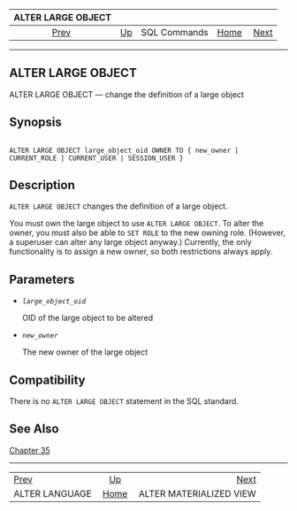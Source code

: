 

|                ALTER LARGE OBJECT                |                                        |              |                                                       |                                                                   |
| :----------------------------------------------: | :------------------------------------- | :----------: | ----------------------------------------------------: | ----------------------------------------------------------------: |
| [Prev](sql-alterlanguage.html "ALTER LANGUAGE")  | [Up](sql-commands.html "SQL Commands") | SQL Commands | [Home](index.html "PostgreSQL 17devel Documentation") |  [Next](sql-altermaterializedview.html "ALTER MATERIALIZED VIEW") |

***

## ALTER LARGE OBJECT

ALTER LARGE OBJECT — change the definition of a large object

## Synopsis

```

ALTER LARGE OBJECT large_object_oid OWNER TO { new_owner | CURRENT_ROLE | CURRENT_USER | SESSION_USER }
```

## Description

`ALTER LARGE OBJECT` changes the definition of a large object.

You must own the large object to use `ALTER LARGE OBJECT`. To alter the owner, you must also be able to `SET ROLE` to the new owning role. (However, a superuser can alter any large object anyway.) Currently, the only functionality is to assign a new owner, so both restrictions always apply.

## Parameters

* *`large_object_oid`*

    OID of the large object to be altered

* *`new_owner`*

    The new owner of the large object

## Compatibility

There is no `ALTER LARGE OBJECT` statement in the SQL standard.

## See Also

[Chapter 35](largeobjects.html "Chapter 35. Large Objects")

***

|                                                  |                                                       |                                                                   |
| :----------------------------------------------- | :---------------------------------------------------: | ----------------------------------------------------------------: |
| [Prev](sql-alterlanguage.html "ALTER LANGUAGE")  |         [Up](sql-commands.html "SQL Commands")        |  [Next](sql-altermaterializedview.html "ALTER MATERIALIZED VIEW") |
| ALTER LANGUAGE                                   | [Home](index.html "PostgreSQL 17devel Documentation") |                                           ALTER MATERIALIZED VIEW |
